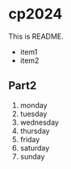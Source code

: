 # cp2024

This is README.
- item1
- item2

## Part2
1. monday
1. tuesday
1. wednesday
1. thursday
1. friday
1. saturday
1. sunday
